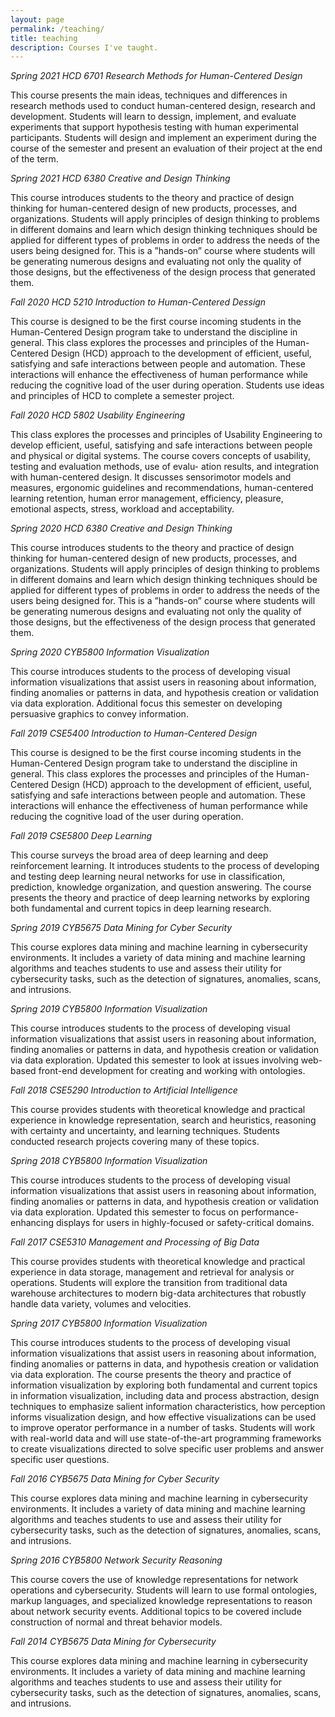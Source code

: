 ```yaml
---
layout: page
permalink: /teaching/
title: teaching
description: Courses I've taught. 
---
```


*Spring 2021 HCD 6701 Research Methods for Human-Centered Design*

This course presents the main ideas, techniques and differences in research methods used to conduct human-centered design, research and development. Students will learn to dessign, implement, and evaluate experiments that support hypothesis testing with human experimental participants. Students will design and implement an experiment during the course of the semester and present an evaluation of their project at the end of the term.

*Spring 2021 HCD 6380 Creative and Design Thinking*

This course introduces students to the theory and practice of design thinking for human-centered design of new products, processes, and organizations. Students will apply principles of design thinking to problems in different domains and learn which design thinking techniques should be applied for different types of problems in order to address the needs of the users being designed for. This is a ”hands-on” course where students will be generating numerous designs and evaluating not only the quality of those designs, but the effectiveness of the design process that generated them.

*Fall 2020 HCD 5210 Introduction to Human-Centered Dessign*

This course is designed to be the first course incoming students in the Human-Centered Design program take to understand the discipline in general. This class explores the processes and principles of the Human-Centered Design (HCD) approach to the development of efficient, useful, satisfying and safe interactions between people and automation. These interactions will enhance the effectiveness of human performance while reducing the cognitive load of the user during operation.  Students use ideas and principles of HCD to complete a semester project.

*Fall 2020 HCD 5802 Usability Engineering*

This class explores the processes and principles of Usability Engineering to develop efficient, useful, satisfying and safe interactions between people and physical or digital systems. The course covers concepts of usability, testing and evaluation methods, use of evalu- ation results, and integration with human-centered design. It discusses sensorimotor models and measures, ergonomic guidelines and recommendations, human-centered learning retention, human error management, efficiency, pleasure, emotional aspects, stress, workload and acceptability.

*Spring 2020 HCD 6380 Creative and Design Thinking*

This course introduces students to the theory and practice of design thinking for human-centered design of new products, processes, and organizations. Students will apply principles of design thinking to problems in different domains and learn which design thinking techniques should be applied for different types of problems in order to address the needs of the users being designed for. This is a ”hands-on” course where students will be generating numerous designs and evaluating not only the quality of those designs, but the effectiveness of the design process that generated them.

*Spring 2020 CYB5800 Information Visualization*

This course introduces students to the process of developing visual information visualizations that assist users in reasoning about information, finding anomalies or patterns in data, and hypothesis creation or validation via data exploration. Additional focus this semester on developing persuasive graphics to convey information.

*Fall 2019  CSE5400 Introduction to Human-Centered Design*

This course is designed to be the first course incoming students in the Human-Centered Design program take to understand the discipline in general. This class explores the processes and principles of the Human-Centered Design (HCD) approach to the development of efficient, useful, satisfying and safe interactions between people and automation. These interactions will enhance the effectiveness of human performance while reducing the cognitive load of the user during operation.

*Fall 2019  CSE5800 Deep Learning*

This  course  surveys the broad area of deep learning and deep reinforcement learning.  It introduces students to the process of developing and testing deep learning neural networks for use in classification, prediction, knowledge organization, and question answering.  The course presents the theory and practice of deep learning networks by exploring both fundamental and current topics in deep learning research.

*Spring 2019 CYB5675 Data Mining for Cyber Security*

This  course  explores  data mining and machine learning in cybersecurity environments. It includes a variety of data mining and machine learning algorithms and teaches students to use and assess their utility for cybersecurity tasks, such as the detection of signatures, anomalies, scans, and intrusions.

*Spring 2019 CYB5800 Information Visualization*

This course introduces students to the process of developing visual information visualizations that assist users in reasoning about information, finding anomalies or patterns in data, and hypothesis creation or validation via data exploration. Updated this semester to look at issues involving web-based front-end development for creating and working with ontologies.

*Fall 2018 CSE5290 Introduction to Artificial Intelligence*

This course provides students with theoretical knowledge and practical experience in knowledge representation, search and heuristics, reasoning with certainty and uncertainty, and learning techniques.  Students conducted research projects covering many of these topics.

*Spring 2018 CYB5800 Information Visualization*

This course introduces students to the process of developing visual information visualizations that assist users in reasoning about information, finding anomalies or patterns in data, and hypothesis creation or validation via data exploration. Updated this semester to focus on performance-enhancing displays for users in highly-focused or safety-critical domains.

*Fall 2017 CSE5310 Management and Processing of Big Data*

This course provides students with theoretical knowledge and practical experience in data storage, management and retrieval for analysis or operations. Students will explore the transition from traditional data warehouse architectures to modern big-data architectures that robustly handle data variety, volumes and velocities.

*Spring 2017 CYB5800 Information Visualization*

This course introduces students to the process of developing visual information visualizations that assist users in reasoning about information, finding anomalies or patterns in data, and hypothesis creation or validation via data exploration. The course presents the theory and practice of information visualization by exploring both fundamental and current topics in information visualization, including data and process abstraction, design techniques to emphasize salient information characteristics, how perception informs visualization design, and how effective visualizations can be used to improve operator performance in a number of tasks. Students will work with real-world data and will use state-of-the-art programming frameworks to create visualizations directed to solve specific user problems and answer specific user questions.

*Fall 2016 CYB5675 Data Mining for Cyber Security*

This  course  explores  data mining and machine learning in cybersecurity environments. It includes a variety of data mining and machine learning algorithms and teaches students to use and assess their utility for cybersecurity tasks, such as the detection of signatures, anomalies, scans, and intrusions.

*Spring 2016 CYB5800 Network Security Reasoning*

This course covers the use of knowledge representations for network operations and cybersecurity.  Students will learn to use formal ontologies, markup languages, and specialized knowledge representations to reason about network security events.  Additional topics to be covered include construction of normal and threat behavior models.

*Fall 2014 CYB5675 Data Mining for Cybersecurity*

This  course  explores  data mining and machine learning in cybersecurity environments. It includes a variety of data mining and machine learning algorithms and teaches students to use and assess their utility for cybersecurity tasks, such as the detection of signatures, anomalies, scans, and intrusions.


